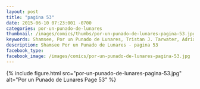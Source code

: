 ```yaml
---
layout: post
title: "pagina 53"
date: 2015-06-10 07:23:001 -0700
categories: por-un-punado-de-lunares
thumbnail: /images/comics/thumbs/por-un-punado-de-lunares-pagina-53.jpg
keywords: Shamsee, Por un Punado de Lunares, Tristan J. Tarwater, Adrian Ricker
description: Shamsee Por un Punado de Lunares - pagina 53
facebook_type: 
facebook_image: /images/comics/por-un-punado-de-lunares-pagina-53.jpg
---
```

{% include figure.html src="por-un-punado-de-lunares-pagina-53.jpg" alt="Por un Punado de Lunares Page 53" %}